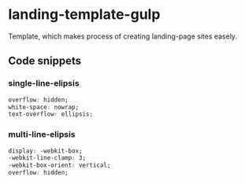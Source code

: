 # landing-template-gulp

Template, which makes process of creating landing-page sites easely.

## Code snippets

### single-line-elipsis

```css
overflow: hidden;
white-space: nowrap;
text-overflow: ellipsis;
```

### multi-line-elipsis

```css
display: -webkit-box;
-webkit-line-clamp: 3;
-webkit-box-orient: vertical;
overflow: hidden;
```
